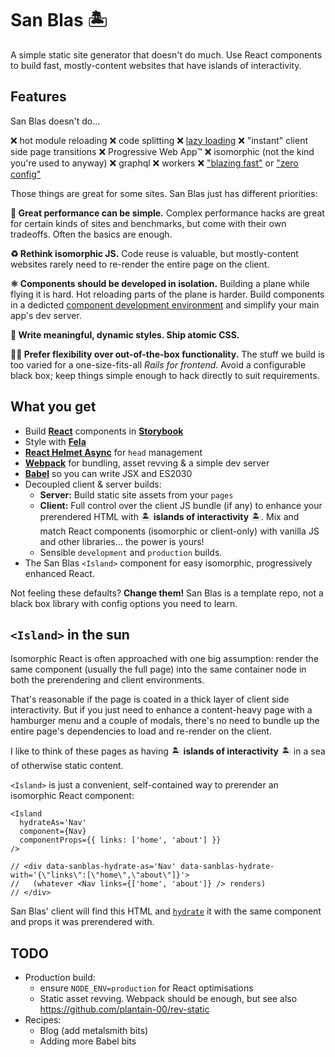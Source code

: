 # San Blas 🏝

A simple static site generator that doesn't do much. Use React components to build fast, mostly-content websites that have islands of interactivity.

## Features

San Blas doesn't do…

❌ hot module reloading
❌ code splitting
❌ [lazy loading](https://www.bensmithett.com/an-argument-against-lazy-loading/)
❌ "instant" client side page transitions
❌ Progressive Web App™
❌ isomorphic (not the kind you're used to anyway)
❌ graphql
❌ workers
❌ ["blazing fast"](https://github.com/search?q=blazing+fast) or ["zero config"](https://github.com/search?q=zero+config)

Those things are great for some sites. San Blas just has different priorities:

**🚀 Great performance can be simple.** Complex performance hacks are great for certain kinds of sites and benchmarks, but come with their own tradeoffs. Often the basics are enough.

**♻️ Rethink isomorphic JS.** Code reuse is valuable, but mostly-content websites rarely need to re-render the entire page on the client.

**⚛️ Components should be developed in isolation.** Building a plane while flying it is hard. Hot reloading parts of the plane is harder. Build components in a dedicted [component development environment](https://storybook.js.org/) and simplify your main app's dev server.

**🧬 Write meaningful, dynamic styles. Ship atomic CSS.**

**🤷‍♀️ Prefer flexibility over out-of-the-box functionality.** The stuff we build is too varied for a one-size-fits-all _Rails for frontend_. Avoid a configurable black box; keep things simple enough to hack directly to suit requirements.

## What you get

- Build **[React](https://reactjs.org/)** components in **[Storybook](https://storybook.js.org/)**
- Style with **[Fela](http://fela.js.org/)**
- **[React Helmet Async](https://github.com/staylor/react-helmet-async/)** for `head` management
- **[Webpack](https://webpack.js.org/)** for bundling, asset revving & a simple dev server
- **[Babel](https://babeljs.io/)** so you can write JSX and ES2030
- Decoupled client & server builds:
  - **Server:** Build static site assets from your `pages`
  - **Client:** Full control over the client JS bundle (if any) to enhance your prerendered HTML with 🏝 **islands of interactivity** 🏝. Mix and match React components (isomorphic or client-only) with vanilla JS and other libraries… the power is yours!
  - Sensible `development` and `production` builds.
- The San Blas `<Island>` component for easy isomorphic, progressively enhanced React.

Not feeling these defaults? **Change them!** San Blas is a template repo, not a black box library with config options you need to learn.

## `<Island>` in the sun

Isomorphic React is often approached with one big assumption: render the same component (usually the full page) into the same container node in both the prerendering and client environments.

That's reasonable if the page is coated in a thick layer of client side interactivity. But if you just need to enhance a content-heavy page with a hamburger menu and a couple of modals, there's no need to bundle up the entire page's dependencies to load and re-render on the client.

I like to think of these pages as having 🏝 **islands of interactivity** 🏝 in a sea of otherwise static content.

`<Island>` is just a convenient, self-contained way to prerender an isomorphic React component:

```es6
<Island
  hydrateAs='Nav'
  component={Nav}
  componentProps={{ links: ['home', 'about'] }}
/>

// <div data-sanblas-hydrate-as='Nav' data-sanblas-hydrate-with='{\"links\":[\"home\",\"about\"]}'>
//   (whatever <Nav links={['home', 'about']} /> renders)
// </div>
```

San Blas' client will find this HTML and [`hydrate`](https://reactjs.org/docs/react-dom.html#hydrate) it with the same component and props it was prerendered with.


## TODO

- Production build:
  - ensure `NODE_ENV=production` for React optimisations
  - Static asset revving. Webpack should be enough, but see also https://github.com/plantain-00/rev-static
- Recipes:
  - Blog (add metalsmith bits)
  - Adding more Babel bits
